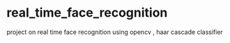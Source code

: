 # real_time_face_recognition
project on real time face recognition using opencv , haar cascade classifier
